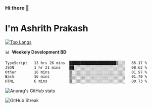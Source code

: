 ### Hi there 👋
# I'm Ashrith Prakash

[![Top Langs](https://github-readme-stats.vercel.app/api/top-langs/?username=xxcheckmatexx&count_private=true&include_all_commits=true&show_icons=true&line_height=20&title_color=FFFFFF&icon_color=FFFFFF&text_color=FFFFFF&bg_color=0D1117&langs_count=8)](https://github.com/anuraghazra/github-readme-stats)

📊 &nbsp;**Weekely Development BD**

<!--START_SECTION:waka-->

```txt
TypeScript   13 hrs 26 mins  █████████████████████▒░░░   85.17 %
JSON         1 hr 21 mins    ██░░░░░░░░░░░░░░░░░░░░░░░   08.62 %
Other        18 mins         ▒░░░░░░░░░░░░░░░░░░░░░░░░   01.97 %
Bash         16 mins         ▒░░░░░░░░░░░░░░░░░░░░░░░░   01.70 %
HTML         6 mins          ▒░░░░░░░░░░░░░░░░░░░░░░░░   00.73 %
```

<!--END_SECTION:waka-->

![Anurag's GitHub stats](https://github-readme-stats.vercel.app/api?username=xxcheckmatexx&count_private=true&show_icons=true&theme=merko)  

![GitHub Streak](http://github-readme-streak-stats.herokuapp.com?user=xxcheckmatexx&theme=merko&hide_border=true&date_format=M%20j%5B%2C%20Y%5D&fire=DD0E0B)
<br/>
